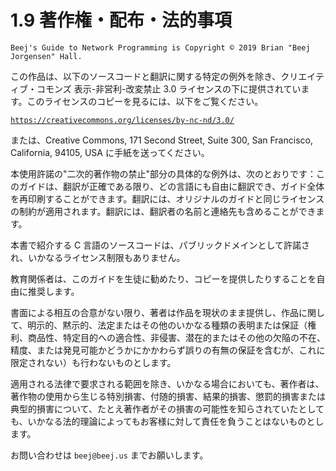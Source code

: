 # 1.9 著作権・配布・法的事項

```text
Beej's Guide to Network Programming is Copyright © 2019 Brian "Beej Jorgensen" Hall.
```

この作品は、以下のソースコードと翻訳に関する特定の例外を除き、クリエイティブ・コモンズ 表示-非営利-改変禁止 3.0 ライセンスの下に提供されています。このライセンスのコピーを見るには、以下をご覧ください。

[`https://creativecommons.org/licenses/by-nc-nd/3.0/`](https://creativecommons.org/licenses/by-nc-nd/3.0/)

または、Creative Commons, 171 Second Street, Suite 300, San Francisco, California, 94105, USA に手紙を送ってください。

本使用許諾の"二次的著作物の禁止"部分の具体的な例外は、次のとおりです：このガイドは、翻訳が正確である限り、どの言語にも自由に翻訳でき、ガイド全体を再印刷することができます。翻訳には、オリジナルのガイドと同じライセンスの制約が適用されます。翻訳には、翻訳者の名前と連絡先も含めることができます。

本書で紹介する C 言語のソースコードは、パブリックドメインとして許諾され、いかなるライセンス制限もありません。

教育関係者は、このガイドを生徒に勧めたり、コピーを提供したりすることを自由に推奨します。

書面による相互の合意がない限り、著者は作品を現状のまま提供し、作品に関して、明示的、黙示的、法定またはその他のいかなる種類の表明または保証（権利、商品性、特定目的への適合性、非侵害、潜在的またはその他の欠陥の不在、精度、または発見可能かどうかにかかわらず誤りの有無の保証を含むが、これに限定されない）も行わないものとします。

適用される法律で要求される範囲を除き、いかなる場合においても、著作者は、著作物の使用から生じる特別損害、付随的損害、結果的損害、懲罰的損害または典型的損害について、たとえ著作者がその損害の可能性を知らされていたとしても、いかなる法的理論によってもお客様に対して責任を負うことはないものとします。

お問い合わせは `beej@beej.us` までお願いします。
